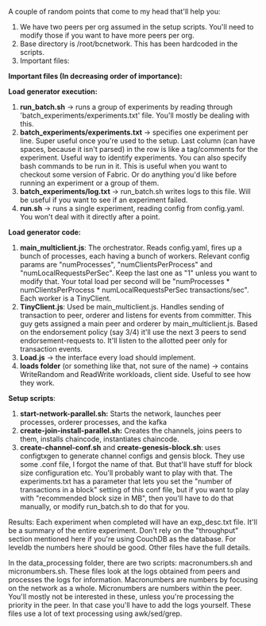 A couple of random points that come to my head that'll help you:
1. We have two peers per org assumed in the setup scripts. You'll need to modify those if you want to have more peers per org.
2. Base directory is /root/bcnetwork. This has been hardcoded in the scripts.
3. Important files:

**Important files (In decreasing order of importance):**

**Load generator execution:**

1. **run_batch.sh**  -> runs a group of experiments by reading through 'batch_experiments/experiments.txt' file. You'll mostly be dealing with this.
2. **batch_experiments/experiments.txt** -> specifies one experiment per line. Super useful once you're used to the setup. Last column (can have spaces, because it isn't parsed) in the row is like a tag/comments for the experiment. Useful way to identify experiments. You can also specify bash commands to be run in it. This is useful when you want to checkout some version of Fabric. Or do anything you'd like before running an experiment or a group of them.
3. **batch_experiments/log.txt** -> run_batch.sh writes logs to this file. Will be useful if you want to see if an experiment failed.
4. **run.sh** -> runs a single experiment, reading config from config.yaml. You won't deal with it directly after a point.

**Load generator code:**
1. **main_multiclient.js**: The orchestrator. Reads config.yaml, fires up a bunch of processes, each having a bunch of workers. Relevant config params are "numProcesses", "numClientsPerProcess" and "numLocalRequestsPerSec". Keep the last one as "1" unless you want to modify that. Your total load per second will be "numProcesses * numClientsPerProcess * numLocalRequestsPerSec transactions/sec". Each worker is a TinyClient.
2. **TinyClient.js**: Used be main_multiclient.js. Handles sending of transaction to peer, orderer and listens for events from committer. This guy gets assigned a main peer and orderer by main_multiclient.js. Based on the endorsement policy (say 3/4) it'll use the next 3 peers to send endorsement-requests to. It'll listen to the allotted peer only for transaction events.
3. **Load.js** -> the interface every load should implement.
4. **loads folder** (or something like that, not sure of the name) -> contains WriteRandom and ReadWrite workloads, client side. Useful to see how they work.

**Setup scripts**:
1. **start-network-parallel.sh:** Starts the network, launches peer processes, orderer processes, and the kafka
2. **create-join-install-parallel.sh:** Creates the channels, joins peers to them, installs chaincode, instantiates chaincode.
3. **create-channel-conf.sh** and **create-genesis-block.sh**: uses configtxgen to generate channel configs and gensis block. They use some .conf file, I forgot the name of that. But that'll have stuff for block size configuration etc. You'll probably want to play with that. The experiments.txt has a parameter that lets you set the "number of transactions in a block" setting of this conf file, but if you want to play with "recommended block size in MB", then you'll have to do that manually, or modify run_batch.sh to do that for you.

Results:
Each experiment when completed will have an exp_desc.txt file. It'll be a summary of the entire experiment. Don't rely on the "throughput" section mentioned here if you're using CouchDB as the database. For leveldb the numbers here should be good. Other files have the full details.

In the data_processing folder, there are two scripts: macronumbers.sh and micronumbers.sh. These files look at the logs obtained from peers and processes the logs for information. Macronumbers are numbers by focusing on the network as a whole. Micronumbers are numbers within the peer. You'll mostly not be interested in these, unless you're processing the priority in the peer. In that case you'll have to add the logs yourself.
These files use a lot of text processing using awk/sed/grep.
